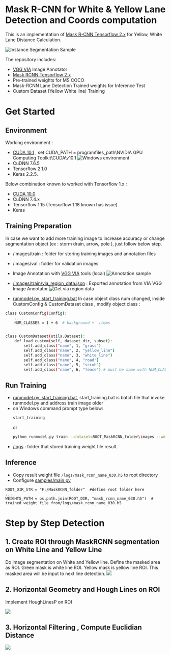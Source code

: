 # Mask R-CNN for White & Yellow Lane Detection and Coords computation

This is an implementation of [Mask R-CNN Tensorflow 2.x](https://github.com/ahmedfgad/Mask-RCNN-TF2) for Yellow, White Lane Distance Calculation. 

![Instance Segmentation Sample](assets/lanecalculation.gif)

The repository includes:
* [VGG VIA](https://www.robots.ox.ac.uk/~vgg/software/via/) Image Annotator
* [Mask RCNN Tensorflow 2.x](https://github.com/ahmedfgad/Mask-RCNN-TF2) 
* Pre-trained weights for MS COCO
* Mask-RCNN Lane Detection Trained weights for Inference Test
* Custom Dataset (Yellow White line) Training  

# Get Started

## Environment
Working environment : 
* [CUDA 10.1](https://developer.nvidia.com/cuda-10.1-download-archive-base) , set CUDA_PATH = programfiles_path\NVIDIA GPU Computing Toolkit\CUDA\v10.1
  ![Windows environment](assets/win10_env_CUDA101.png)
* CuDNN 7.6.5 
* Tensorflow 2.1.0
* Keras 2.2.5.

Below combination known to worked with Tensorflow 1.x : 
* [CUDA 10.0](https://developer.nvidia.com/cuda-10.0-download-archive) 
* CuDNN 7.4.x
* Tensorflow 1.15 (Tensorflow 1.18 known has issue)
* Keras 
 
## Training Preparation
In case we want to add more training image to increase accuracy or change segmentation object (ex : storm drain, arrow, pole ), just follow below step.   
* /images/train : folder for storing training images and annotation files
* /images/val : folder for validation images

* Image Annotation with [VGG VIA](https://www.robots.ox.ac.uk/~vgg/software/via/) tools (local)
![Annotation sample](assets/annotation.png)

* [/images/train/via_region_data.json](/images/train/via_region_data.json) : Exported annotation from VIA VGG Image Annotator
![Get via region data](assets/export%20annotation.png)

* [runmodel.py, start_training.bat](samples/runmodel.py) In case object class num changed, inside CustomConfig & CustomDataset class , modify object class :
```bash
class CustomConfig(Config):
    ....
    NUM_CLASSES = 1 + 6  # background +  items


class CustomDataset(utils.Dataset):
    def load_custom(self, dataset_dir, subset):
        self.add_class("name", 1, "grass")
        self.add_class("name", 2, "yellow_line")
        self.add_class("name", 3, "white_line")
        self.add_class("name", 4, "road")
        self.add_class("name", 5, "scrub")
        self.add_class("name", 6, "fence") # must be same with NUM_CLASSES
```

## Run Training 

* [runmodel.py, start_training.bat](start_training.bat),  start_training.bat is batch file that invoke runmodel.py and address train image older 
* on Windows command prompt type below: 
    ```bash
    start_training
    ``` 
    or
    ```bash
    python runmodel.py train --dataset=ROOT_MaskRCNN_folder\images --weights=coco 
    ``` 
*  [/logs](/logs) : folder that stored training weight file result. 

## Inference

* Copy result weight file `/logs/mask_rcnn_name_030.h5` to root directory  
* Configure [samples/main.py](samples/main.py) 
```
ROOT_DIR_STR = "F:/MaskRCNN_folder"  #define root folder here
...
WEIGHTS_PATH = os.path.join(ROOT_DIR, "mask_rcnn_name_030.h5")  # trained weight file from/logs/mask_rcnn_name_030.h5
```



# Step by Step Detection

## 1. Create ROI through MaskRCNN segmentation on White Line and Yellow Line 
Do image segmentation on White and Yellow line. Define the masked area as ROI. Green mask is white line ROI.
Yellow mask is yellow line ROI.
This masked area will be  input to next line detection. 
![](assets/layer1.png)

## 2. Horizontal Geometry and Hough Lines on ROI
Implement HoughLinesP on ROI

![](assets/layer2.png)

## 3.  Horizontal Filtering  , Compute  Euclidian Distance


![](assets/layer3.png)

